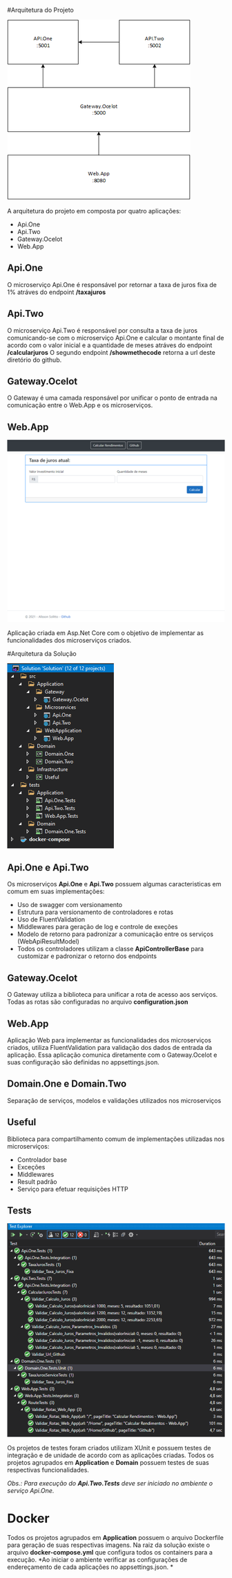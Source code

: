 #Arquitetura do Projeto

![Arquitetura do Projeto](https://github.com/alissonsolitto/teste-conhecimentos/blob/main/docs/arquitetura.png?raw=true"Arquitetura")

A arquitetura do projeto em composta por quatro aplicações:
- Api.One
- Api.Two
- Gateway.Ocelot
- Web.App

## Api.One
O microserviço Api.One é responsável por retornar a taxa de juros fixa de 1% atráves do endpoint **/taxajuros**

## Api.Two
O microserviço Api.Two é responsável por consulta a taxa de juros comunicando-se com o microserviço Api.One e calcular o montante final de acordo com o valor inicial e a quantidade de meses atráves do endpoint **/calcularjuros**
O segundo endpoint **/showmethecode** retorna a url deste diretório do github.

## Gateway.Ocelot
O Gateway é uma camada responsável por unificar o ponto de entrada na comunicação entre o Web.App e os microserviços.

## Web.App

![Web.App](https://github.com/alissonsolitto/teste-conhecimentos/blob/main/docs/web-app.png?raw=true"Arquitetura")

Aplicação criada em Asp.Net Core com o objetivo de implementar as funcionalidades dos microserviços criados.

#Arquitetura da Solução

![Arquitetura da Solução](https://github.com/alissonsolitto/teste-conhecimentos/blob/main/docs/estrutura-codigo-fonte.png?raw=true"Arquitetura")
## Api.One e Api.Two

Os microserviços **Api.One** e **Api.Two** possuem algumas caracteristicas em comum em suas implementações:
- Uso de swagger com versionamento
- Estrutura para versionamento de controladores e rotas
- Uso de FluentValidation
- Middlewares para geração de log e controle de exeções
- Modelo de retorno para padronizar a comunicação entre os serviços (WebApiResultModel)
- Todos os controladores utilizam a classe **ApiControllerBase** para customizar e padronizar o retorno dos endpoints

## Gateway.Ocelot

O Gateway utiliza a biblioteca para unificar a rota de acesso aos serviços. Todas as rotas são configuradas no arquivo **configuration.json**

## Web.App

Aplicação Web para implementar as funcionalidades dos microserviços criados, utiliza FluentValidation para validação dos dados de entrada da aplicação.
Essa aplicação comunica diretamente com o Gateway.Ocelot e suas configuração são definidas no appsettings.json.

## Domain.One e Domain.Two

Separação de serviços, modelos e validações utilizados nos microserviços

## Useful

Biblioteca para compartilhamento comum de implementações utilizadas nos microserviços:
- Controlador base
- Exceções
- Middlewares
- Result padrão
- Serviço para efetuar requisições HTTP

## Tests

![Testes OK](https://github.com/alissonsolitto/teste-conhecimentos/blob/main/docs/testes-ok.png?raw=true"Arquitetura")

Os projetos de testes foram criados utilizam XUnit e possuem testes de integração e de unidade de acordo com as aplicações criadas.
Todos os projetos agrupados em **Application** e **Domain** possuem testes de suas respectivas funcionalidades.

*Obs.: Para execução do **Api.Two.Tests** deve ser iniciado no ambiente o serviço Api.One.*

# Docker
Todos os projetos agrupados em **Application** possuem o arquivo Dockerfile para geração de suas respectivas imagens.
Na raiz da solução existe o arquivo **docker-compose.yml** que configura todos os containers para a execução. 
*Ao iniciar o ambiente verificar as configurações de endereçamento de cada aplicações no appsettings.json.
*